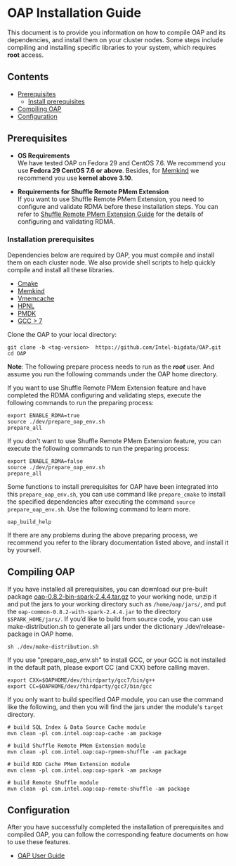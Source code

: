 # OAP Installation Guide
This document is to provide you information on how to compile OAP and its dependencies, and install them on your cluster nodes. Some steps include compiling and installing specific libraries to your system, which requires **root** access.

## Contents
  - [Prerequisites](#prerequisites)
      - [Install prerequisites](#install-prerequisites)
  - [Compiling OAP](#compiling-oap)
  - [Configuration](#configuration)

## Prerequisites 

- **OS Requirements**  
We have tested OAP on Fedora 29 and CentOS 7.6. We recommend you use **Fedora 29 CentOS 7.6 or above**. Besides, for [Memkind](https://github.com/Intel-bigdata/memkind) we recommend you use **kernel above 3.10**.

- **Requirements for Shuffle Remote PMem Extension**  
If you want to use Shuffle Remote PMem Extension, you need to configure and validate RDMA before these installation steps. You can refer to [Shuffle Remote PMem Extension Guide](../oap-shuffle/RPMem-shuffle/README.md#4-configure-and-validate-rdma) for the details of configuring and validating RDMA.

### Installation prerequisites 

Dependencies below are required by OAP, you must compile and install them on each cluster node. We also provide shell scripts to help quickly compile and install all these libraries.

- [Cmake](https://help.directadmin.com/item.php?id=494)
- [Memkind](https://github.com/Intel-bigdata/memkind)
- [Vmemcache](https://github.com/pmem/vmemcache)
- [HPNL](https://github.com/Intel-bigdata/HPNL)
- [PMDK](https://github.com/pmem/pmdk)  
- [GCC > 7](https://gcc.gnu.org/wiki/InstallingGCC)  

Clone the OAP to your local directory:

```
git clone -b <tag-version>  https://github.com/Intel-bigdata/OAP.git
cd OAP
```

**Note**: The following prepare process needs to run as the ***root*** user. And assume you run the following commands under the OAP home directory.

If you want to use Shuffle Remote PMem Extension feature and have completed the RDMA configuring and validating steps, execute the following commands to run the preparing process:
```shell script
export ENABLE_RDMA=true
source ./dev/prepare_oap_env.sh
prepare_all
```

If you don't want to use Shuffle Remote PMem Extension feature, you can execute the following commands to run the preparing process:
```shell script
export ENABLE_RDMA=false
source ./dev/prepare_oap_env.sh
prepare_all
```
Some functions to install prerequisites for OAP have been integrated into this `prepare_oap_env.sh`, you can use command like `prepare_cmake` to install the specified dependencies after executing the command `source prepare_oap_env.sh`. Use the following command to learn more.  

```shell script
oap_build_help
```
If there are any problems during the above preparing process, we recommend you refer to the library documentation listed above, and install it by yourself.


## Compiling OAP
If you have installed all prerequisites, you can download our pre-built package [oap-0.8.2-bin-spark-2.4.4.tar.gz](https://github.com/Intel-bigdata/OAP/releases/download/v0.8.2-spark-2.4.4/oap-0.8.2-bin-spark-2.4.4.tar.gz)  to your working node, unzip it and put the jars to your working directory such as `/home/oap/jars/`, and put the `oap-common-0.8.2-with-spark-2.4.4.jar` to the directory `$SPARK_HOME/jars/`. If you’d like to build from source code,  you can use make-distribution.sh to generate all jars under the dictionary ./dev/release-package in OAP home.
```shell script
sh ./dev/make-distribution.sh
``````
If you use "prepare_oap_env.sh" to install GCC, or your GCC is not installed in the default path, please export CC (and CXX) before calling maven.
```shell script
export CXX=$OAPHOME/dev/thirdparty/gcc7/bin/g++
export CC=$OAPHOME/dev/thirdparty/gcc7/bin/gcc
```

If you only want to build specified OAP module, you can use the command like the following, and then you will find the jars under the module's `target` directory.
```shell script
# build SQL Index & Data Source Cache module
mvn clean -pl com.intel.oap:oap-cache -am package 
```

```shell script
# build Shuffle Remote PMem Extension module
mvn clean -pl com.intel.oap:oap-rpmem-shuffle -am package 
```

```shell script
# build RDD Cache PMem Extension module
mvn clean -pl com.intel.oap:oap-spark -am package 
```

```shell script
# build Remote Shuffle module
mvn clean -pl com.intel.oap:oap-remote-shuffle -am package 
```

##  Configuration
After you have successfully completed the installation of prerequisites and compiled OAP, you can follow the corresponding feature documents on how to use these features.

* [OAP User Guide](../README.md#user-guide)
